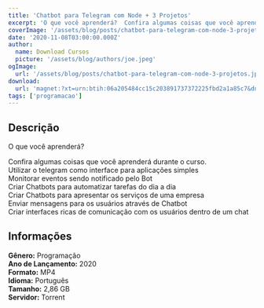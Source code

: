 ```yaml
---
title: 'Chatbot para Telegram com Node + 3 Projetos'
excerpt: 'O que você aprenderá?  Confira algumas coisas que você aprenderá durante o curso.  Utilizar o telegram como interface para aplicações simples  Monitorar eventos sendo notificado pelo Bot  Criar Chatbots para automatizar tarefas do dia a dia  Criar Chatbots para apresentar os'
coverImage: '/assets/blog/posts/chatbot-para-telegram-com-node-3-projetos.jpg'
date: '2020-11-08T03:00:00.000Z'
author:
  name: Download Cursos
  picture: '/assets/blog/authors/joe.jpeg'
ogImage:
  url: '/assets/blog/posts/chatbot-para-telegram-com-node-3-projetos.jpg'
download:
  url: 'magnet:?xt=urn:btih:06a205484cc15c203891737372225fbd2a1a85c7&dn=Chatbot%20para%20Telegram%20com%20Node%20%2b%203%20Projetos&tr=udp%3a%2f%2ftracker.openbittorrent.com%3a1337%2fannounce&tr=udp%3a%2f%2ftracker.opentrackr.org%3a1337%2fannounce'
tags: ['programacao']
---
```

<h2>Descrição</h2>
<p>O que você aprenderá?</p><p>Confira algumas coisas que você aprenderá durante o curso.<br/> Utilizar o telegram como interface para aplicações simples<br/> Monitorar eventos sendo notificado pelo Bot<br/> Criar Chatbots para automatizar tarefas do dia a dia<br/> Criar Chatbots para apresentar os serviços de uma empresa<br/> Enviar mensagens para os usuários através de Chatbot<br/> Criar interfaces ricas de comunicação com os usuários dentro de um chat</p><h2>Informações</h2><p><strong>Gênero:</strong> Programação<br/> <strong>Ano de Lançamento:</strong> 2020<br/> <strong>Formato:</strong> MP4<br/> <strong>Idioma:</strong> Português<br/> <strong>Tamanho:</strong> 2,86 GB<br/> <strong>Servidor:</strong> Torrent</p>